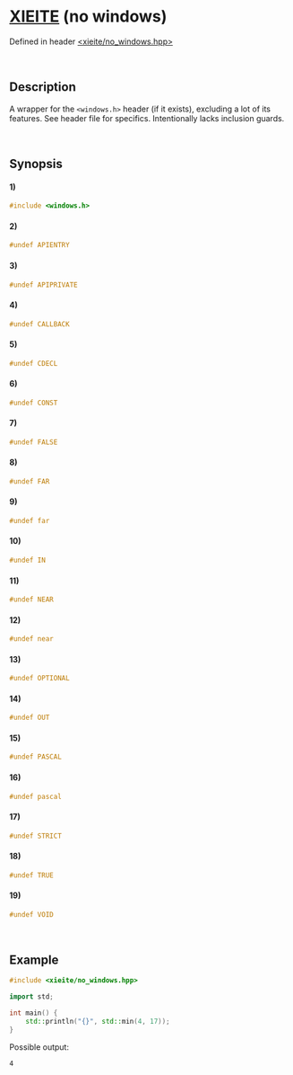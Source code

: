 # [XIEITE](../../macros.md) \(no windows\)
Defined in header [<xieite/no_windows.hpp>](../../../include/xieite/no_windows.hpp)

&nbsp;

## Description
A wrapper for the `<windows.h>` header (if it exists), excluding a lot of its features. See header file for specifics. Intentionally lacks inclusion guards.

&nbsp;

## Synopsis
#### 1)
```cpp
#include <windows.h>
```
#### 2)
```cpp
#undef APIENTRY
```
#### 3)
```cpp
#undef APIPRIVATE
```
#### 4)
```cpp
#undef CALLBACK
```
#### 5)
```cpp
#undef CDECL
```
#### 6)
```cpp
#undef CONST
```
#### 7)
```cpp
#undef FALSE
```
#### 8)
```cpp
#undef FAR
```
#### 9)
```cpp
#undef far
```
#### 10)
```cpp
#undef IN
```
#### 11)
```cpp
#undef NEAR
```
#### 12)
```cpp
#undef near
```
#### 13)
```cpp
#undef OPTIONAL
```
#### 14)
```cpp
#undef OUT
```
#### 15)
```cpp
#undef PASCAL
```
#### 16)
```cpp
#undef pascal
```
#### 17)
```cpp
#undef STRICT
```
#### 18)
```cpp
#undef TRUE
```
#### 19)
```cpp
#undef VOID
```

&nbsp;

## Example
```cpp
#include <xieite/no_windows.hpp>

import std;

int main() {
    std::println("{}", std::min(4, 17));
}
```
Possible output:
```
4
```

